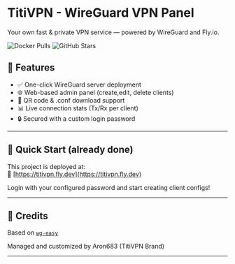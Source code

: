 # TitiVPN - WireGuard VPN Panel

Your own fast & private VPN service — powered by WireGuard and Fly.io.

![Docker Pulls](https://img.shields.io/docker/pulls/weejewel/wg-easy)
![GitHub Stars](https://img.shields.io/github/stars/wg-easy/wg-easy)

## 🌟 Features

- ✅ One-click WireGuard server deployment
- 🌐 Web-based admin panel (create,edit, delete clients)
- 📱 QR code & .conf download support
- 📊 Live connection stats (Tx/Rx per client)
- 🔒 Secured with a custom login password

---

## 🚀 Quick Start (already done)

This project is deployed at:  
🔗 [https://titivpn.fly.dev](https://titivpn.fly.dev)

Login with your configured password and start creating client configs!

---

## 🧠 Credits

Based on [`wg-easy`](https://github.com/WeeJeWel/wg-easy)

Managed and customized by Aron683 (TitiVPN Brand)

---
